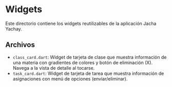 # Widgets

Este directorio contiene los widgets reutilizables de la aplicación Jacha Yachay.

## Archivos

- `class_card.dart`: Widget de tarjeta de clase que muestra información de una materia con gradientes de colores y botón de eliminación (X). Navega a la vista de detalle al tocarse.
- `task_card.dart`: Widget de tarjeta de tarea que muestra información de asignaciones con menú de opciones (enviar/eliminar).